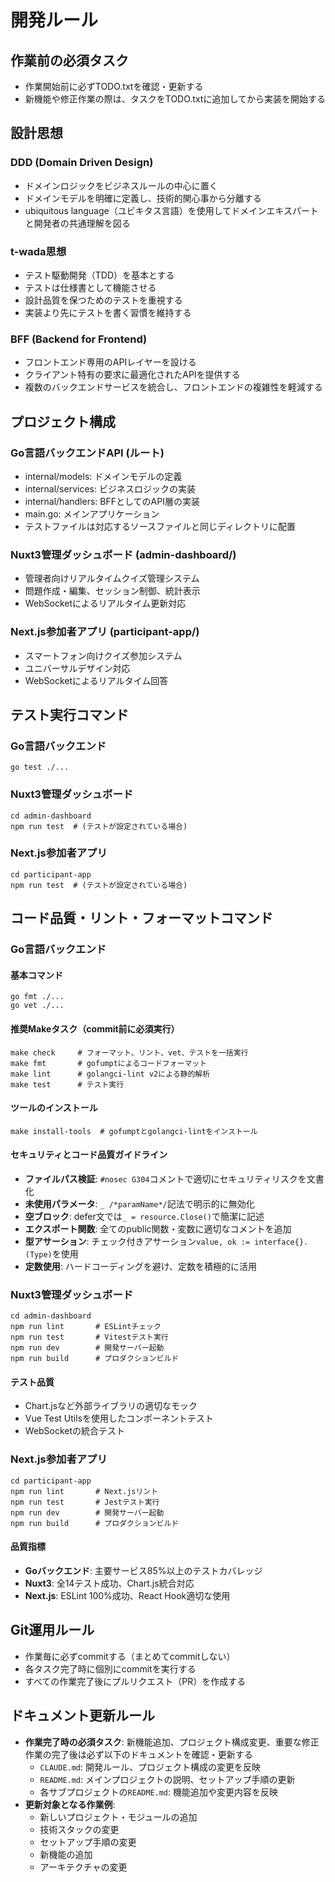 # 開発ルール

## 作業前の必須タスク
- 作業開始前に必ずTODO.txtを確認・更新する
- 新機能や修正作業の際は、タスクをTODO.txtに追加してから実装を開始する

## 設計思想

### DDD (Domain Driven Design)
- ドメインロジックをビジネスルールの中心に置く
- ドメインモデルを明確に定義し、技術的関心事から分離する
- ubiquitous language（ユビキタス言語）を使用してドメインエキスパートと開発者の共通理解を図る

### t-wada思想
- テスト駆動開発（TDD）を基本とする
- テストは仕様書として機能させる
- 設計品質を保つためのテストを重視する
- 実装より先にテストを書く習慣を維持する

### BFF (Backend for Frontend)
- フロントエンド専用のAPIレイヤーを設ける
- クライアント特有の要求に最適化されたAPIを提供する
- 複数のバックエンドサービスを統合し、フロントエンドの複雑性を軽減する

## プロジェクト構成

### Go言語バックエンドAPI (ルート)
- internal/models: ドメインモデルの定義
- internal/services: ビジネスロジックの実装
- internal/handlers: BFFとしてのAPI層の実装
- main.go: メインアプリケーション
- テストファイルは対応するソースファイルと同じディレクトリに配置

### Nuxt3管理ダッシュボード (admin-dashboard/)
- 管理者向けリアルタイムクイズ管理システム
- 問題作成・編集、セッション制御、統計表示
- WebSocketによるリアルタイム更新対応

### Next.js参加者アプリ (participant-app/)  
- スマートフォン向けクイズ参加システム
- ユニバーサルデザイン対応
- WebSocketによるリアルタイム回答

## テスト実行コマンド

### Go言語バックエンド
```
go test ./...
```

### Nuxt3管理ダッシュボード
```
cd admin-dashboard
npm run test  # (テストが設定されている場合)
```

### Next.js参加者アプリ
```
cd participant-app
npm run test  # (テストが設定されている場合)
```

## コード品質・リント・フォーマットコマンド

### Go言語バックエンド
#### 基本コマンド
```
go fmt ./...
go vet ./...
```

#### 推奨Makeタスク（commit前に必須実行）
```
make check     # フォーマット、リント、vet、テストを一括実行
make fmt       # gofumptによるコードフォーマット
make lint      # golangci-lint v2による静的解析
make test      # テスト実行
```

#### ツールのインストール
```
make install-tools  # gofumptとgolangci-lintをインストール
```

#### セキュリティとコード品質ガイドライン
- **ファイルパス検証**: `#nosec G304`コメントで適切にセキュリティリスクを文書化
- **未使用パラメータ**: `_ /*paramName*/`記法で明示的に無効化
- **空ブロック**: defer文では`_ = resource.Close()`で簡潔に記述
- **エクスポート関数**: 全てのpublic関数・変数に適切なコメントを追加
- **型アサーション**: チェック付きアサーション`value, ok := interface{}.(Type)`を使用
- **定数使用**: ハードコーディングを避け、定数を積極的に活用

### Nuxt3管理ダッシュボード
```
cd admin-dashboard
npm run lint       # ESLintチェック
npm run test       # Vitestテスト実行
npm run dev        # 開発サーバー起動
npm run build      # プロダクションビルド
```

#### テスト品質
- Chart.jsなど外部ライブラリの適切なモック
- Vue Test Utilsを使用したコンポーネントテスト
- WebSocketの統合テスト

### Next.js参加者アプリ
```
cd participant-app
npm run lint       # Next.jsリント
npm run test       # Jestテスト実行
npm run dev        # 開発サーバー起動
npm run build      # プロダクションビルド
```

#### 品質指標
- **Goバックエンド**: 主要サービス85%以上のテストカバレッジ
- **Nuxt3**: 全14テスト成功、Chart.js統合対応
- **Next.js**: ESLint 100%成功、React Hook適切な使用

## Git運用ルール

- 作業毎に必ずcommitする（まとめてcommitしない）
- 各タスク完了時に個別にcommitを実行する
- すべての作業完了後にプルリクエスト（PR）を作成する

## ドキュメント更新ルール

- **作業完了時の必須タスク**: 新機能追加、プロジェクト構成変更、重要な修正作業の完了後は必ず以下のドキュメントを確認・更新する
  - `CLAUDE.md`: 開発ルール、プロジェクト構成の変更を反映
  - `README.md`: メインプロジェクトの説明、セットアップ手順の更新
  - 各サブプロジェクトの`README.md`: 機能追加や変更内容を反映
- **更新対象となる作業例**:
  - 新しいプロジェクト・モジュールの追加
  - 技術スタックの変更
  - セットアップ手順の変更
  - 新機能の追加
  - アーキテクチャの変更
